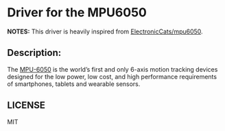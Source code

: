 # Driver for the MPU6050

**NOTES:**
This driver is heavily inspired from [ElectronicCats/mpu6050](https://github.com/ElectronicCats/mpu6050).

## Description:

The [MPU-6050](https://create.arduino.cc/projecthub/CiferTech/what-is-mpu6050-b3b178) is the world’s first and only 6-axis motion tracking devices designed for the low power, low cost, and high performance requirements of smartphones, tablets and wearable sensors.


## LICENSE

MIT